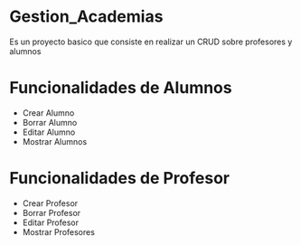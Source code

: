 # Gestion_Academias
Es un proyecto basico que consiste en realizar un CRUD sobre profesores y alumnos

# Funcionalidades de Alumnos
- Crear Alumno
- Borrar Alumno
- Editar Alumno
- Mostrar Alumnos

# Funcionalidades de Profesor
- Crear Profesor
- Borrar Profesor
- Editar Profesor
- Mostrar Profesores
